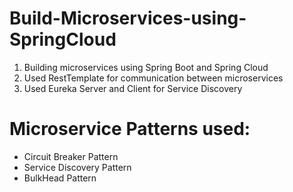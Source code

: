 # Build-Microservices-using-SpringCloud


1. Building microservices using Spring Boot and Spring Cloud
2. Used RestTemplate for communication between microservices
3. Used Eureka Server and Client for Service Discovery



# Microservice Patterns used:

- Circuit Breaker Pattern
- Service Discovery Pattern
- BulkHead Pattern


